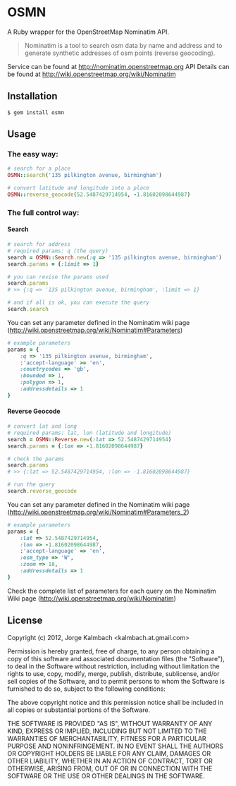 # OSMN
A Ruby wrapper for the OpenStreetMap Nominatim API.

> Nominatim is a tool to search osm data by name and address 
and to generate synthetic addresses of osm points (reverse geocoding). 

Service can be found at http://nominatim.openstreetmap.org 
API Details can be found at http://wiki.openstreetmap.org/wiki/Nominatim

## Installation

    $ gem install osmn

## Usage
### The easy way:
```ruby
# search for a place
OSMN::search('135 pilkington avenue, birmingham')

# convert latitude and longitude into a place
OSMN::reverse_geocode(52.5487429714954, -1.81602098644987)
```
### The full control way:
#### Search
```ruby
# search for address
# required params: q (the query)
search = OSMN::Search.new(:q => '135 pilkington avenue, birmingham')
search.params = {:limit => 1}

# you can revise the params used
search.params
# >> {:q => '135 pilkington avenue, birmingham', :limit => 1}

# and if all is ok, you can execute the query
search.search
```
You can set any parameter defined in the Nominatim wiki page (http://wiki.openstreetmap.org/wiki/Nominatim#Parameters)
```ruby
# example parameters
params = {
    :q => '135 pilkington avenue, birmingham', 
    :'accept-language' >= 'en', 
    :countrycodes => 'gb', 
    :bounded => 1, 
    :polygon => 1, 
    :addressdetails => 1
}
```
#### Reverse Geocode
```ruby
# convert lat and long
# required params: lat, lon (latitude and longitude)
search = OSMN::Reverse.new(:lat => 52.5487429714954)
search.params = {:lon => -1.81602098644987}

# check the params
search.params
# >> {:lat => 52.5487429714954, :lon => -1.81602098644987}

# run the query
search.reverse_geocode
```
You can set any parameter defined in the Nominatim wiki page (http://wiki.openstreetmap.org/wiki/Nominatim#Parameters_2)
```ruby
# example parameters
params = {
    :lat => 52.5487429714954, 
    :lon => -1.81602098644987, 
    :'accept-language' => 'en', 
    :osm_type => 'W', 
    :zoom => 18, 
    :addressdetails => 1
}
```

Check the complete list of parameters for each query on the Nominatim Wiki page (http://wiki.openstreetmap.org/wiki/Nominatim)

## License
Copyright (c) 2012, Jorge Kalmbach <kalmbach.at.gmail.com>

Permission is hereby granted, free of charge, to any
person obtaining a copy of this software and associated
documentation files (the "Software"), to deal in the
Software without restriction, including without limitation
the rights to use, copy, modify, merge, publish,
distribute, sublicense, and/or sell copies of the
Software, and to permit persons to whom the Software is
furnished to do so, subject to the following conditions:

The above copyright notice and this permission notice
shall be included in all copies or substantial portions of
the Software.

THE SOFTWARE IS PROVIDED "AS IS", WITHOUT WARRANTY OF ANY
KIND, EXPRESS OR IMPLIED, INCLUDING BUT NOT LIMITED TO THE
WARRANTIES OF MERCHANTABILITY, FITNESS FOR A PARTICULAR
PURPOSE AND NONINFRINGEMENT. IN NO EVENT SHALL THE AUTHORS
OR COPYRIGHT HOLDERS BE LIABLE FOR ANY CLAIM, DAMAGES OR
OTHER LIABILITY, WHETHER IN AN ACTION OF CONTRACT, TORT OR
OTHERWISE, ARISING FROM, OUT OF OR IN CONNECTION WITH THE
SOFTWARE OR THE USE OR OTHER DEALINGS IN THE SOFTWARE.